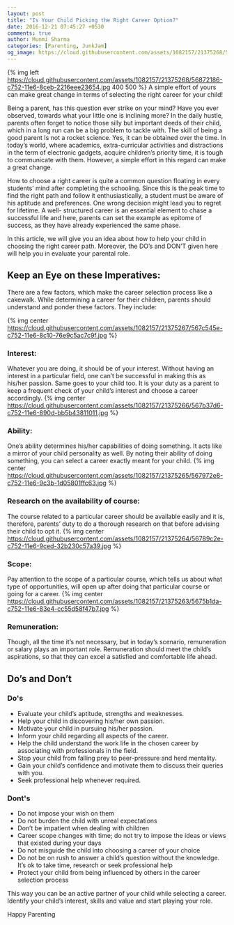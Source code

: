 ```yaml
---
layout: post
title: "Is Your Child Picking the Right Career Option?"
date: 2016-12-21 07:45:27 +0530
comments: true
author: Munmi Sharma
categories: [Parenting, JunkJam]
og_image: https://cloud.githubusercontent.com/assets/1082157/21375268/56872186-c752-11e6-8ceb-2216eee23654.jpg
---
```


{% img left https://cloud.githubusercontent.com/assets/1082157/21375268/56872186-c752-11e6-8ceb-2216eee23654.jpg 400 500 %}
A simple effort of yours can make great change in terms of selecting the right career for your child!
 
Being a parent, has this question ever strike on your mind? Have you ever observed, towards what your little one is inclining more? In the daily hustle, parents often forget to notice those silly but important deeds of their child, which in a long run can be a big problem to tackle with. The skill of being a good parent Is not a rocket science. Yes, it can be obtained over the time. In today’s world, where academics, extra-curricular activities and distractions in the term of electronic gadgets, acquire children’s priority time, it is tough to communicate with them. However, a simple effort in this regard can make a great change.
<!-- more -->


How to choose a right career is quite a common question floating in every students’ mind after completing the schooling. Since this is the peak time to find the right path and follow it enthusiastically, a student must be aware of his aptitude and preferences. One wrong decision might lead you to regret for lifetime. A well- structured career is an essential element to chase a successful life and here, parents can set the example as epitome of success, as they have already experienced the same phase.

In this article, we will give you an idea about how to help your child in choosing the right career path. Moreover, the DO’s and DON’T given here will help you in evaluate your parental role.

## Keep an Eye on these Imperatives:
There are a few factors, which make the career selection process like a cakewalk. While determining a career for their children, parents should understand and ponder these factors. They include:

{% img center https://cloud.githubusercontent.com/assets/1082157/21375267/567c545e-c752-11e6-8c10-76e9c5ac7c9f.jpg %}

### Interest:
Whatever you are doing, it should be of your interest. Without having an interest in a particular field, one can’t be successful in making this as his/her passion. Same goes to your child too. It is your duty as a parent to keep a frequent check of your child’s interest and choose a career accordingly.
{% img center https://cloud.githubusercontent.com/assets/1082157/21375266/567b37d6-c752-11e6-890d-bb5b43811011.jpg %}

### Ability:
One’s ability determines his/her capabilities of doing something. It acts like a mirror of your child personality as well. By noting their ability of doing something, you can select a career exactly meant for your child.
{% img center https://cloud.githubusercontent.com/assets/1082157/21375265/567972e8-c752-11e6-9c3b-1d05801ffc63.jpg %}

### Research on the availability of course:
The course related to a particular career should be available easily and it is, therefore, parents’ duty to do a thorough research on that before advising their child to opt it.
{% img center https://cloud.githubusercontent.com/assets/1082157/21375264/56789c2e-c752-11e6-9ced-32b230c57a39.jpg %}

### Scope:
Pay attention to the scope of a particular course, which tells us about what type of opportunities, will open up after doing that particular course or going for a career.
{% img center https://cloud.githubusercontent.com/assets/1082157/21375263/5675b1da-c752-11e6-83e4-cc55d58f47b7.jpg %}

### Remuneration:
Though, all the time it’s not necessary, but in today’s scenario, remuneration or salary plays an important role. Remuneration should meet the child’s aspirations, so that they can excel a satisfied and comfortable life ahead.

## Do’s and Don’t
### Do's
- Evaluate your child’s aptitude, strengths and weaknesses.
- Help your child in discovering his/her own passion.
- Motivate your child in pursuing his/her passion.
- Inform your child regarding all aspects of the career.
- Help the child understand the work life in the chosen career by associating with professionals in the field.
- Stop your child from falling prey to peer-pressure and herd mentality.
- Gain your child’s confidence and motivate them to discuss their queries with you.
- Seek professional help whenever required.

### Dont's
- Do not impose your wish on them
- Do not burden the child with unreal expectations
- Don’t be impatient when dealing with children
- Career scope changes with time; do not try to impose the ideas or views that existed during your days
- Do not misguide the child into choosing a career of your choice
- Do not be on rush to answer a child’s question without the knowledge. It’s ok to take time, research or seek professional help
- Protect your child from being influenced by others in the career selection process


This way you can be an active partner of your child while selecting a career. Identify your child’s interest, skills and value and start playing your role. 

Happy Parenting
